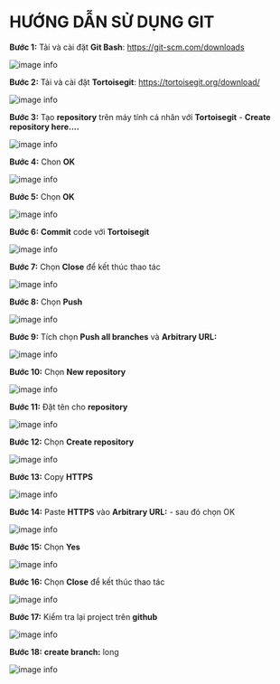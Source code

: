 # HƯỚNG DẪN SỬ DỤNG GIT

**Bước 1:** Tải và cài đặt **Git Bash**: https://git-scm.com/downloads

![image info](./pictures/01.png)

**Bước 2:** Tải và cài đặt **Tortoisegit**: https://tortoisegit.org/download/

![image info](./pictures/1.png)

**Bước 3:** Tạo **repository** trên máy tính cá nhân với **Tortoisegit** - **Create repository here....**

![image info](./pictures/02.png)

**Bước 4:** Chon **OK** 

![image info](./pictures/2.png)

**Bước 5:** Chọn **OK**

![image info](./pictures/3.png)

**Bước 6:** **Commit** code với **Tortoisegit**

![image info](./pictures/4.png)

**Bước 7:** Chọn **Close** để kết thúc thao tác

![image info](./pictures/5.png)

**Bước 8:** Chọn **Push**

![image info](./pictures/6.png)

**Bước 9:** Tích chọn **Push all branches** và **Arbitrary URL:**

![image info](./pictures/7.png)

**Bước 10:** Chọn **New repository**

![image info](./pictures/8.png)

**Bước 11:** Đặt tên cho **repository**

![image info](./pictures/9.png)

**Bước 12:** Chọn **Create repository**

![image info](./pictures/10.png)

**Bước 13:** Copy **HTTPS**

![image info](./pictures/11.png)

**Bước 14:** Paste **HTTPS** vào **Arbitrary URL:** - sau đó chọn OK 

![image info](./pictures/12.png)

**Bước 15:** Chọn **Yes**

![image info](./pictures/13.png)

**Bước 16:** Chọn **Close** để kết thúc thao tác

![image info](./pictures/14.png)

**Bước 17:** Kiểm tra lại project trên **github**

![image info](./pictures/15.png)

**Bước 18:** **create branch:** long

![image info](./pictures/16.png)

